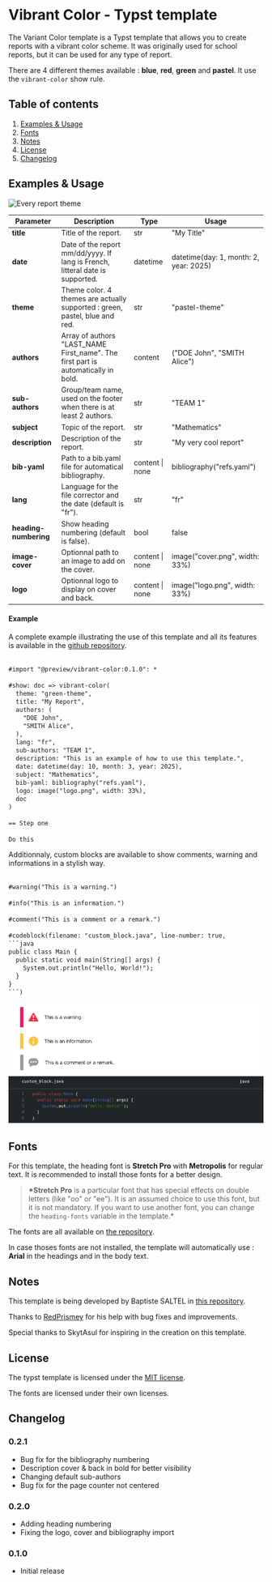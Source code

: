 # Vibrant Color - Typst template

The Variant Color template is a Typst template that allows you to create reports with a vibrant color scheme. It was originally used for school reports, but it can be used for any type of report.

There are 4 different themes available : **blue**, **red**, **green** and **pastel**. It use the `vibrant-color` show rule.

## Table of contents

1. [Examples & Usage](#examples--usage)
1. [Fonts](#fonts)
1. [Notes](#notes)
1. [License](#license)
1. [Changelog](#changelog)

## Examples & Usage

![Every report theme](./thumbnail-colors.png)

| **Parameter**         | **Description**                                                                   | **Type**        | **Usage**                              |
| --------------------- | --------------------------------------------------------------------------------- | --------------- | -------------------------------------- |
| **title**             | Title of the report.                                                              | str             | "My Title"                             |
| **date**              | Date of the report mm/dd/yyyy. If lang is French, litteral date is supported.     | datetime        | datetime(day: 1, month: 2, year: 2025) |
| **theme**             | Theme color. 4 themes are actually supported : green, pastel, blue and red.       | str             | "pastel-theme"                         |
| **authors**           | Array of authors "LAST_NAME First_name". The first part is automatically in bold. | content         | ("DOE John", "SMITH Alice")            |
| **sub-authors**       | Group/team name, used on the footer when there is at least 2 authors.             | str             | "TEAM 1"                               |
| **subject**           | Topic of the report.                                                              | str             | "Mathematics"                          |
| **description**       | Description of the report.                                                        | str             | "My very cool report"                  |
| **bib-yaml**          | Path to a bib.yaml file for automatical bibliography.                             | content \| none | bibliography("refs.yaml")              |
| **lang**              | Language for the file corrector and the date (default is "fr").                   | str             | "fr"                                   |
| **heading-numbering** | Show heading numbering (default is false).                                        | bool            | false                                  |
| **image-cover**       | Optionnal path to an image to add on the cover.                                   | content \| none | image("cover.png", width: 33%)         |
| **logo**              | Optionnal logo to display on cover and back.                                      | content \| none | image("logo.png", width: 33%)          |

#### Example

A complete example illustrating the use of this template and all its features is available in the [github repository](https://github.com/SHAfoin/shafoin-typst-template/blob/main/example/example.pdf).

```typst

#import "@preview/vibrant-color:0.1.0": *

#show: doc => vibrant-color(
  theme: "green-theme",
  title: "My Report",
  authors: (
    "DOE John",
    "SMITH Alice",
  ),
  lang: "fr",
  sub-authors: "TEAM 1",
  description: "This is an example of how to use this template.",
  date: datetime(day: 10, month: 3, year: 2025),
  subject: "Mathematics",
  bib-yaml: bibliography("refs.yaml"),
  logo: image("logo.png", width: 33%),
  doc
)

== Step one

Do this

```

Additionnaly, custom blocks are available to show comments, warning and informations in a stylish way.

````typst

#warning("This is a warning.")

#info("This is an information.")

#comment("This is a comment or a remark.")

#codeblock(filename: "custom_block.java", line-number: true,
```java
public class Main {
  public static void main(String[] args) {
    System.out.println("Hello, World!");
  }
}
```)

````

![Custom blocks](./thumbnail-custom_blocks.png)

## Fonts

For this template, the heading font is **Stretch Pro** with **Metropolis** for regular text. It is recommended to install those fonts for a better design.

> **\*Stretch Pro** is a particular font that has special effects on double letters (like "oo" or "ee"). It is an assumed choice to use this font, but it is not mandatory. If you want to use another font, you can change the `heading-fonts` variable in the template.\*

The fonts are all available on [the repository](https://github.com/SHAfoin/shafoin-typst-template/tree/main/font).

In case thoses fonts are not installed, the template will automatically use : **Arial** in the headings and in the body text.

## Notes

This template is being developed by Baptiste SALTEL in [this repository](https://github.com/SHAfoin/shafoin-typst-template).

Thanks to [RedPrismey](https://github.com/RedPrismey) for his help with bug fixes and improvements.

Special thanks to SkytAsul for inspiring in the creation on this template.

## License

The typst template is licensed under the [MIT license](https://github.com/SHAfoin/shafoin-typst-template/blob/main/LICENSE).

The fonts are licensed under their own licenses.

## Changelog

### 0.2.1

- Bug fix for the bibliography numbering
- Description cover & back in bold for better visibility
- Changing default sub-authors
- Bug fix for the page counter not centered

### 0.2.0

- Adding heading numbering
- Fixing the logo, cover and bibliography import

### 0.1.0

- Initial release
